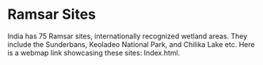 # Ramsar Sites
India has 75 Ramsar sites, internationally recognized wetland areas. 
They include the Sunderbans, Keoladeo National Park, and Chilika Lake etc. 
Here is a webmap link showcasing these sites: Index.html.
